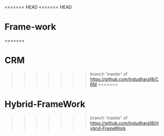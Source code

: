 <<<<<<< HEAD
<<<<<<< HEAD
# Frame-work
=======
# CRM
>>>>>>> branch 'master' of https://github.com/Indudhara18/CRM
=======
# Hybrid-FrameWork
>>>>>>> branch 'master' of https://github.com/Indudhara18/Hybrid-FrameWork
